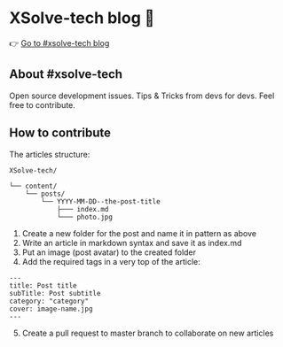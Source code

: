 # XSolve-tech blog 📰

👉 [Go to #xsolve-tech blog](https://tech.xsolve.software/)

## About #xsolve-tech
Open source development issues.
Tips & Tricks from devs for devs. Feel free to contribute.

## How to contribute

The articles structure:


```
XSolve-tech/

└── content/
    └── posts/
        └── YYYY-MM-DD--the-post-title
            ├─── index.md
            └─── photo.jpg
```

1. Create a new folder for the post and name it in pattern as above
2. Write an article in markdown syntax and save it as index.md
3. Put an image (post avatar) to the created folder
4. Add the required tags in a very top of the article:

```
---
title: Post title
subTitle: Post subtitle
category: "category"
cover: image-name.jpg
---
```

5. Create a pull request to master branch to collaborate on new articles 

